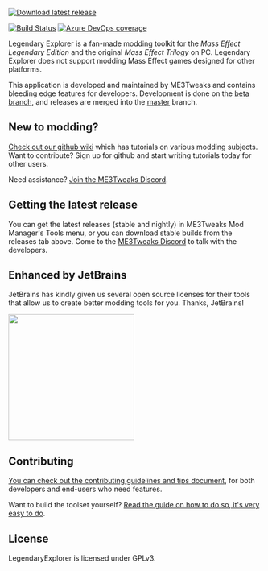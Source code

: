 [![Download latest release](https://user-images.githubusercontent.com/8151477/124207604-d99edb80-dab3-11eb-9411-f71b499b254a.png)](https://github.com/ME3Tweaks/LegendaryExplorer/releases/latest)

[![Build Status](https://dev.azure.com/ME3Tweaks/ME3Explorer/_apis/build/status/ME3Tweaks.LegendaryExplorer?branchName=Beta)](https://dev.azure.com/ME3Tweaks/LegendaryExplorer/_build/latest?definitionId=6&branchName=Beta)
[![Azure DevOps coverage](https://img.shields.io/azure-devops/coverage/ME3Tweaks/LegendaryExplorer/2)](https://dev.azure.com/ME3Tweaks/LegendaryExplorer/_build?definitionId=2)

Legendary Explorer is a fan-made modding toolkit for the _Mass Effect Legendary Edition_ and the original _Mass Effect Trilogy_ on PC. Legendary Explorer does not support modding Mass Effect games designed for other platforms.

This application is developed and maintained by ME3Tweaks and contains bleeding edge features for developers. Development is done on the [beta branch](https://github.com/ME3Tweaks/LegendaryExplorer/tree/Beta), and releases are merged into the [master](https://github.com/ME3Tweaks/LegendaryExplorer/tree/master) branch.

## New to modding?
[Check out our github wiki](https://github.com/ME3Tweaks/LegendaryExplorer/wiki) which has tutorials on various modding subjects. Want to contribute? Sign up for github and start writing tutorials today for other users.

Need assistance? [Join the ME3Tweaks Discord](https://discord.gg/s8HA6dc).

## Getting the latest release
  
You can get the latest releases (stable and nightly) in ME3Tweaks Mod Manager's Tools menu, or you can download stable builds from the releases tab above. Come to the [ME3Tweaks Discord](https://discord.gg/s8HA6dc) to talk with the developers.

## Enhanced by JetBrains
JetBrains has kindly given us several open source licenses for their tools that allow us to create better modding tools for you. Thanks, JetBrains!

[<img src="https://raw.githubusercontent.com/ME3Tweaks/LegendaryExplorer/resources/jetbrains-variant-4.png" height="250"/>](https://jetbrains.com)

## Contributing
[You can check out the contributing guidelines and tips document](https://github.com/ME3Tweaks/LegendaryExplorer/blob/Beta/CONTRIBUTING.md), for both developers and end-users who need features.

Want to build the toolset yourself? [Read the guide on how to do so, it's very easy to do](https://github.com/ME3Tweaks/LegendaryExplorer/wiki/How-to-build-the-toolset-from-source).

## License
LegendaryExplorer is licensed under GPLv3.
